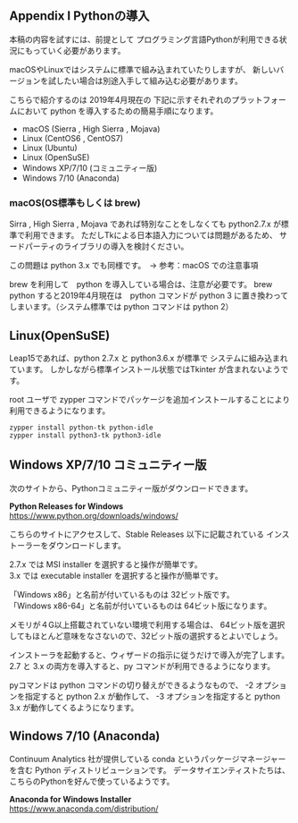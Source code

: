 ## Appendix I Pythonの導入

本稿の内容を試すには、前提として
プログラミング言語Pythonが利用できる状況にもっていく必要があります。

macOSやLinuxではシステムに標準で組み込まれていたりしますが、
新しいバージョンを試したい場合は別途入手して組み込む必要があります。

こちらで紹介するのは 2019年4月現在の 下記に示すそれぞれのプラットフォームにおいて
python を導入するための簡易手順になります。

- macOS (Sierra , High Sierra ,  Mojava)
- Linux (CentOS6 , CentOS7)
- Linux (Ubuntu)
- Linux (OpenSuSE)
- Windows XP/7/10 (コミュニティー版)
- Windows 7/10 (Anaconda)

### macOS(OS標準もしくは brew)

Sirra , High Sierra ,  Mojava であれば特別なことをしなくても
python2.7.x が標準で利用できます。
ただしTkによる日本語入力については問題があるため、
サードパーティのライブラリの導入を検討ください。

この問題は python 3.x でも同様です。　→ 参考：macOS での注意事項

brew を利用して　python を導入している場合は、注意が必要です。
brew python すると2019年4月現在は　python コマンドが
python 3 に置き換わってしまいます。（システム標準では python コマンドは python 2）

## Linux(OpenSuSE)
Leap15であれば、python 2.7.x と python3.6.x が標準で
システムに組み込まれています。
しかしながら標準インストール状態ではTkinter が含まれないようです。

root ユーザで zypper コマンドでパッケージを追加インストールすることにより
利用できるようになります。

```shell script
zypper install python-tk python-idle 
zypper install python3-tk python3-idle 
```

## Windows XP/7/10 コミュニティー版
次のサイトから、Pythonコミュニティー版がダウンロードできます。

**Python Releases for Windows**  
https://www.python.org/downloads/windows/

こちらのサイトにアクセスして、Stable Releases 以下に記載されている
インストーラーをダウンロードします。

2.7.x  では MSI installer を選択すると操作が簡単です。  
3.x  では executable installer  を選択すると操作が簡単です。

「Windows x86」と名前が付いているものは 32ビット版です。  
「Windows x86-64」と名前が付いているものは 64ビット版になります。

メモリが４G以上搭載されていない環境で利用する場合は、
64ビット版を選択してもほとんど意味をなさないので、32ビット版の選択するとよいでしょう。

インストーラを起動すると、ウィザードの指示に従うだけで導入が完了します。
2.7 と 3.x の両方を導入すると、py コマンドが利用できるようになります。

pyコマンドは python コマンドの切り替えができるようなもので、
-2 オプションを指定すると python 2.x が動作して、
-3  オプションを指定すると python 3.x が動作してくるようになります。

## Windows 7/10 (Anaconda)
Continuum Analytics 社が提供している conda というパッケージマネージャーを含む
Python ディストリビューションです。
データサイエンティストたちは、こちらのPythonを好んで使っているようです。

**Anaconda for Windows Installer**  
https://www.anaconda.com/distribution/


